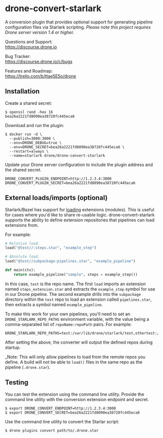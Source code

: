 # drone-convert-starlark

A conversion plugin that provides optional support for generating pipeline configuration files via Starlark scripting. _Please note this project requires Drone server version 1.4 or higher._

Questions and Support:<br/>
https://discourse.drone.io

Bug Tracker:<br/>
https://discourse.drone.io/c/bugs

Features and Roadmap:<br/>
https://trello.com/b/ttae5E5o/drone

## Installation

Create a shared secret:

```text
$ openssl rand -hex 16
bea26a2221fd8090ea38720fc445eca6
```

Download and run the plugin:

```text
$ docker run -d \
  --publish=3000:3000 \
  --env=DRONE_DEBUG=true \
  --env=DRONE_SECRET=bea26a2221fd8090ea38720fc445eca6 \
  --restart=always \
  --name=starlark drone/drone-convert-starlark
```

Update your Drone server configuration to include the plugin address and the shared secret.

```text
DRONE_CONVERT_PLUGIN_ENDPOINT=http://1.2.3.4:3000
DRONE_CONVERT_PLUGIN_SECRET=bea26a2221fd8090ea38720fc445eca6
```

## External loads/imports (optional)

Starlark/Bazel has support for [loading](https://docs.bazel.build/versions/master/build-ref.html#load) extensions (modules). This is useful for cases where you'd like to share re-usable logic. drone-convert-starlark supports the ability to define extension repositories that pipelines can load extensions from.

For example:

```python
# Relative load.
load("@test//:steps.star", "example_step")

# Absolute load.
load("@test//subpackage:pipelines.star", "example_pipeline")

def main(ctx):
    return example_pipeline("sample", steps = example_step())
``` 

In this case, `test` is the repo name. The first `load` imports an extension named `steps_extension.star` and extracts the `example_step` symbol for use in our Drone pipeline. The second example drills into the `subpackage` directory within the `test` repo to load an extension called `pipelines.star`, then extracts a symbol named `example_pipeline`.

To make this work for your own pipelines, you'll need to set an `DRONE_STARLARK_REPO_PATHS` environment variable, with the value being a comma-separated list of `repoName:repoPath` pairs. For example:

```text
DRONE_STARLARK_REPO_PATHS=test:/var/lib/drone/starlark/test,othertest:/var/lib/drone/starlark/othertest
```

After setting the above, the converter will output the defined repos during startup.

_Note: This will only allow pipelines to load from the remote repos you define. A build will not be able to `load()` files in the same repo as the pipeline (`.drone.star`). 

## Testing

You can test the extension using the command line utility. Provide the command line utility with the conversion extension endpoint and secret.

```text
$ export DRONE_CONVERT_ENDPOINT=http://1.2.3.4:3000
$ export DRONE_CONVERT_SECRET=bea26a2221fd8090ea38720fc445eca6
```

Use the command line utility to convert the Starlar script:

```
$ drone plugins convert path/to/.drone.star
```
